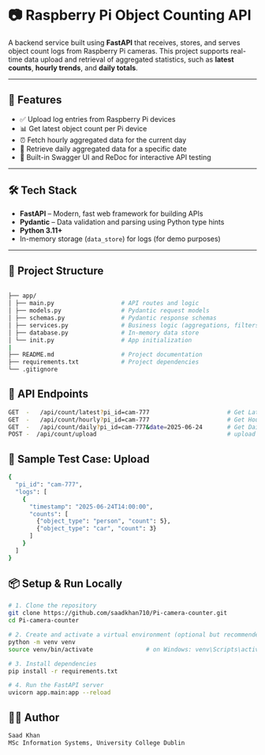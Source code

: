 # 📷 Raspberry Pi Object Counting API

A backend service built using **FastAPI** that receives, stores, and serves object count logs from Raspberry Pi cameras. This project supports real-time data upload and retrieval of aggregated statistics, such as **latest counts**, **hourly trends**, and **daily totals**.

---

## 🚀 Features

- ✅ Upload log entries from Raspberry Pi devices
- 📊 Get latest object count per Pi device
- ⏰ Fetch hourly aggregated data for the current day
- 📅 Retrieve daily aggregated data for a specific date
- 🧾 Built-in Swagger UI and ReDoc for interactive API testing

---

## 🛠️ Tech Stack

- **FastAPI** – Modern, fast web framework for building APIs
- **Pydantic** – Data validation and parsing using Python type hints
- **Python 3.11+**
- In-memory storage (`data_store`) for logs (for demo purposes)

---

## 📁 Project Structure

```bash

├── app/
│ ├── main.py                   # API routes and logic
│ ├── models.py                 # Pydantic request models
│ ├── schemas.py                # Pydantic response schemas
│ ├── services.py               # Business logic (aggregations, filters)
│ ├── database.py               # In-memory data store
│ └── init.py                   # App initialization
|
├── README.md                   # Project documentation
├── requirements.txt            # Project dependencies
└── .gitignore

```

## 📌 API Endpoints
```bash
GET  -   /api/count/latest?pi_id=cam-777                      # Get Latest Count
GET  -   /api/count/hourly?pi_id=cam-777                      # Get Hourly Counts
GET  -   /api/count/daily?pi_id=cam-777&date=2025-06-24       # Get Daily Counts
POST -  /api/count/upload                                     # upload log to Python-Backend from Raspberry PI

```

## 🧪 Sample Test Case: Upload
``` bash
{
  "pi_id": "cam-777",
  "logs": [
    {
      "timestamp": "2025-06-24T14:00:00",
      "counts": [
        {"object_type": "person", "count": 5},
        {"object_type": "car", "count": 3}
      ]
    }
  ]
}
```
## 📦 Setup & Run Locally

```bash
# 1. Clone the repository
git clone https://github.com/saadkhan710/Pi-camera-counter.git
cd Pi-camera-counter

# 2. Create and activate a virtual environment (optional but recommended)
python -m venv venv
source venv/bin/activate               # on Windows: venv\Scripts\activate

# 3. Install dependencies
pip install -r requirements.txt

# 4. Run the FastAPI server
uvicorn app.main:app --reload

```

## 👨‍💻 Author
```bash
Saad Khan
MSc Information Systems, University College Dublin
```

